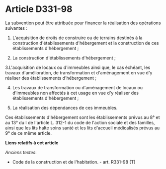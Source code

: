# Article D331-98

La subvention peut être attribuée pour financer la réalisation des opérations suivantes :

1. L'acquisition de droits de construire ou de terrains destinés à la construction d'établissements d'hébergement et la
construction de ces établissements d'hébergement ;

2. La construction d'établissements d'hébergement ;

3.L'acquisition de locaux ou d'immeubles ainsi que, le cas échéant, les travaux d'amélioration, de transformation et
d'aménagement en vue d'y réaliser des établissements d'hébergement ;

4. Les travaux de transformation ou d'aménagement de locaux ou d'immeubles non affectés à cet usage en vue d'y réaliser des
établissements d'hébergement ;

5. La réalisation des dépendances de ces immeubles.

Ces établissements d'hébergement sont les établissements prévus au 8° et au 13° du I de l'article L. 312-1 du code de
l'action sociale et des familles, ainsi que les lits halte soins santé et les lits d'accueil médicalisés prévus au 9° de ce
même article.

**Liens relatifs à cet article**

_Anciens textes_:

  - Code de la construction et de l'habitation. - art. R331-98 (T)
